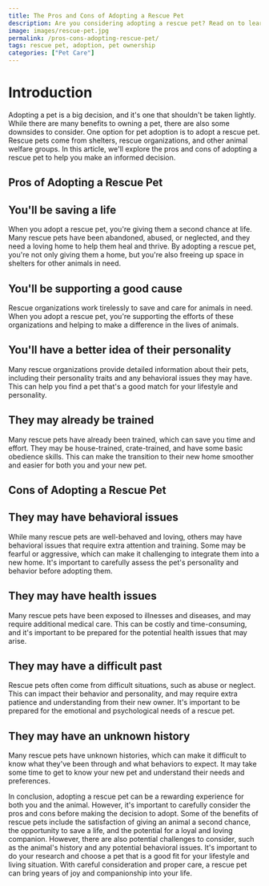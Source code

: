 ```yaml
---
title: The Pros and Cons of Adopting a Rescue Pet
description: Are you considering adopting a rescue pet? Read on to learn about the advantages and disadvantages of rescuing a furry friend.
image: images/rescue-pet.jpg
permalink: /pros-cons-adopting-rescue-pet/
tags: rescue pet, adoption, pet ownership
categories: ["Pet Care"]
---
```


# Introduction
Adopting a pet is a big decision, and it's one that shouldn't be taken lightly. While there are many benefits to owning a pet, there are also some downsides to consider. One option for pet adoption is to adopt a rescue pet. Rescue pets come from shelters, rescue organizations, and other animal welfare groups. In this article, we'll explore the pros and cons of adopting a rescue pet to help you make an informed decision.

## Pros of Adopting a Rescue Pet

## You'll be saving a life
When you adopt a rescue pet, you're giving them a second chance at life. Many rescue pets have been abandoned, abused, or neglected, and they need a loving home to help them heal and thrive. By adopting a rescue pet, you're not only giving them a home, but you're also freeing up space in shelters for other animals in need.

## You'll be supporting a good cause
Rescue organizations work tirelessly to save and care for animals in need. When you adopt a rescue pet, you're supporting the efforts of these organizations and helping to make a difference in the lives of animals.

## You'll have a better idea of their personality
Many rescue organizations provide detailed information about their pets, including their personality traits and any behavioral issues they may have. This can help you find a pet that's a good match for your lifestyle and personality.

## They may already be trained
Many rescue pets have already been trained, which can save you time and effort. They may be house-trained, crate-trained, and have some basic obedience skills. This can make the transition to their new home smoother and easier for both you and your new pet.

## Cons of Adopting a Rescue Pet

## They may have behavioral issues
While many rescue pets are well-behaved and loving, others may have behavioral issues that require extra attention and training. Some may be fearful or aggressive, which can make it challenging to integrate them into a new home. It's important to carefully assess the pet's personality and behavior before adopting them.

## They may have health issues
Many rescue pets have been exposed to illnesses and diseases, and may require additional medical care. This can be costly and time-consuming, and it's important to be prepared for the potential health issues that may arise.

## They may have a difficult past
Rescue pets often come from difficult situations, such as abuse or neglect. This can impact their behavior and personality, and may require extra patience and understanding from their new owner. It's important to be prepared for the emotional and psychological needs of a rescue pet.

## They may have an unknown history
Many rescue pets have unknown histories, which can make it difficult to know what they've been through and what behaviors to expect. It may take some time to get to know your new pet and understand their needs and preferences.


In conclusion, adopting a rescue pet can be a rewarding experience for both you and the animal. However, it's important to carefully consider the pros and cons before making the decision to adopt. Some of the benefits of rescue pets include the satisfaction of giving an animal a second chance, the opportunity to save a life, and the potential for a loyal and loving companion. However, there are also potential challenges to consider, such as the animal's history and any potential behavioral issues. It's important to do your research and choose a pet that is a good fit for your lifestyle and living situation. With careful consideration and proper care, a rescue pet can bring years of joy and companionship into your life.